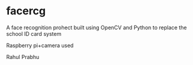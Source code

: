 # facercg
 
A face recognition prohect built using OpenCV and Python to replace the school ID card system

Raspberry pi+camera used

Rahul Prabhu
